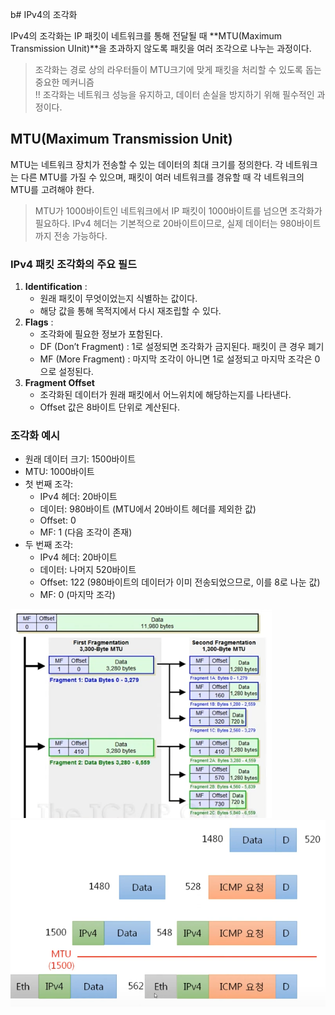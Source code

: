 b# IPv4의 조각화

IPv4의 조각화는 IP 패킷이 네트워크를 통해 전달될 때 **MTU(Maximum Transmission UInit)**을 초과하지 않도록 패킷을 여러 조각으로 나누는 과정이다.

> 조각화는 경로 상의 라우터들이 MTU크기에 맞게 패킷을 처리할 수 있도록 돕는 중요한 메커니즘  
> !! 조각화는 네트워크 성능을 유지하고, 데이터 손실을 방지하기 위해 필수적인 과정이다.

## MTU(Maximum Transmission Unit)

MTU는 네트워크 장치가 전송할 수 있는 데이터의 최대 크기를 정의한다. 각 네트워크는 다른 MTU를 가질 수 있으며, 패킷이 여러 네트워크를 경유할 때 각 네트워크의 MTU를 고려해야 한다.

> MTU가 1000바이트인 네트워크에서 IP 패킷이 1000바이트를 넘으면 조각화가 필요하다. IPv4 헤더는 기본적으로 20바이트이므로, 실제 데이터는 980바이트까지 전송 가능하다.

### IPv4 패킷 조각화의 주요 필드

1. **Identification** :
   - 원래 패킷이 무엇이었는지 식별하는 값이다.
   - 해당 값을 통해 목적지에서 다시 재조립할 수 있다.
2. **Flags** :
   - 조각화에 필요한 정보가 포함된다.
   - DF (Don’t Fragment) : 1로 설정되면 조각화가 금지된다. 패킷이 큰 경우 폐기
   - MF (More Fragment) : 마지막 조각이 아니면 1로 설정되고 마지막 조각은 0으로 설정된다.
3. **Fragment Offset**
   - 조각화된 데이터가 원래 패킷에서 어느위치에 해당하는지를 나타낸다.
   - Offset 값은 8바이트 단위로 계산된다.

### 조각화 예시

- 원래 데이터 크기: 1500바이트
- MTU: 1000바이트
- 첫 번째 조각:
  - IPv4 헤더: 20바이트
  - 데이터: 980바이트 (MTU에서 20바이트 헤더를 제외한 값)
  - Offset: 0
  - MF: 1 (다음 조각이 존재)
- 두 번째 조각:
  - IPv4 헤더: 20바이트
  - 데이터: 나머지 520바이트
  - Offset: 122 (980바이트의 데이터가 이미 전송되었으므로, 이를 8로 나눈 값)
  - MF: 0 (마지막 조각)

![fragment1](/dev/network/fragment1.png)
![fragment2](/dev/network/fragment2.png)
